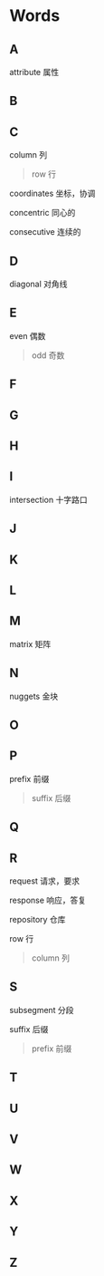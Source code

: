 # Words

## A

attribute 属性

## B

## C

column 列

> row 行

coordinates 坐标，协调

concentric 同心的

consecutive 连续的

## D

diagonal 对角线

## E

even 偶数 

> odd 奇数

## F

## G

## H

## I

intersection 十字路口	

## J

## K

## L

## M

matrix 矩阵

## N

nuggets 金块

## O

## P

prefix 前缀

> suffix 后缀

## Q

## R

request 请求，要求

response 响应，答复

repository 仓库

row 行

> column 列

## S

subsegment 分段

suffix 后缀

> prefix 前缀

## T

## U

## V

## W

## X

## Y

## Z

